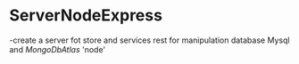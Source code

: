 # ServerNodeExpress
-create a server fot store and services rest for manipulation database Mysql and _MongoDbAtlas_ 'node'


